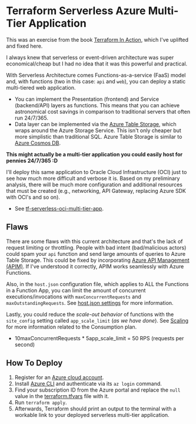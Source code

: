 # Terraform Serverless Azure Multi-Tier Application

This was an exercise from the book [Terraform In Action](https://www.amazon.com/Terraform-Action-Scott-Winkler/dp/1617296899), which I've uplifted and fixed here.

I always knew that serverless or event-driven architecture was super economical/cheap but I had no idea that it was this powerful and practical.

With Serverless Architecture comes Functions-as-a-service (FaaS) model and, with functions (two in this case: `api` and `web`), you can deploy a static multi-tiered web application.

- You can implement the Presentation (frontend) and Service (backend/API) layers as functions. This means that you can achieve astronomical cost savings in comparison to traditional servers that often run 24/7/365.
- Data layer can be implemented via the [Azure Table Storage](https://learn.microsoft.com/en-us/azure/storage/tables/table-storage-overview), which wraps around the Azure Storage Service. This isn't only cheaper but more simplistic than traditional SQL. Azure Table Storage is similar to [Azure Cosmos DB](https://learn.microsoft.com/en-us/azure/cosmos-db/table/support?toc=https%3A%2F%2Flearn.microsoft.com%2Fen-us%2Fazure%2Fstorage%2Ftables%2Ftoc.json&bc=https%3A%2F%2Flearn.microsoft.com%2Fen-us%2Fazure%2Fbread%2Ftoc.json).

**This might actually be a multi-tier application you could easily host for pennies 24/7/365 :D**

I'll deploy this same application to Oracle Cloud Infrastructure (OCI) just to see how much more difficult and verbose it is. Based on my preliminary analysis, there will be much more configuration and additional resources that must be created (e.g., networking, API Gateway, replacing Azure SDK with OCI's and so on).

- See [tf-serverless-oci-multi-tier-app](https://github.com/Kvaara/tf-serverless-oci-multi-tier-app/tree/main).

## Flaws

There are some flaws with this current architecture and that's the lack of request limiting or throttling. People with bad intent (bad/malicious actors) could spam your `api` function and send large amounts of queries to Azure Table Storage. This could be fixed by incorporating [Azure API Management (APIM)](https://learn.microsoft.com/en-us/azure/api-management/api-management-key-concepts). If I've understood it correctly, APIM works seamlessly with Azure Functions.

Also, in the `host.json` configuration file, which applies to ALL the Functions in a Function App, you can limit the amount of concurrent executions/invocations with `maxConcurrentRequests` and `maxOutstandingRequests`. See [host.json settings](https://learn.microsoft.com/en-us/azure/azure-functions/functions-bindings-http-webhook?tabs=isolated-process%2Cfunctionsv2&pivots=programming-language-javascript#hostjson-settings) for more information.

Lastly, you could reduce the *scale-out behavior* of functions with the `site_config` setting called `app_scale_limit` (*as we have done*). See [Scaling](https://learn.microsoft.com/en-us/azure/azure-functions/functions-scale#scale) for more information related to the Consumption plan.

- 10maxConcurrentRequests * 5app_scale_limit = 50 RPS (requests per second)

## How To Deploy

1. Register for an [Azure cloud account](https://azure.microsoft.com/en-us/pricing/purchase-options/azure-account).
2. Install [Azure CLI](https://learn.microsoft.com/en-us/cli/azure/) and authenticate via its `az login` command.
3. Find your subscription ID from the Azure portal and replace the `null` value in the [terraform.tfvars](./terraform.tfvars) file with it.
4. Run `terraform apply`.
5. Afterwards, Terraform should print an output to the terminal with a workable link to your deployed serverless multi-tier application.
